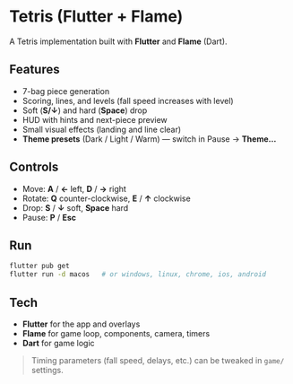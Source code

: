 # Tetris (Flutter + Flame)

A Tetris implementation built with **Flutter** and **Flame** (Dart).

## Features

* 7-bag piece generation
* Scoring, lines, and levels (fall speed increases with level)
* Soft (**S/↓**) and hard (**Space**) drop
* HUD with hints and next-piece preview
* Small visual effects (landing and line clear)
* **Theme presets** (Dark / Light / Warm) — switch in Pause → **Theme…**

## Controls

* Move: **A** / **←** left, **D** / **→** right
* Rotate: **Q** counter-clockwise, **E** / **↑** clockwise
* Drop: **S** / **↓** soft, **Space** hard
* Pause: **P** / **Esc**

## Run

```bash
flutter pub get
flutter run -d macos   # or windows, linux, chrome, ios, android
```

## Tech

* **Flutter** for the app and overlays
* **Flame** for game loop, components, camera, timers
* **Dart** for game logic

> Timing parameters (fall speed, delays, etc.) can be tweaked in `game/` settings.
